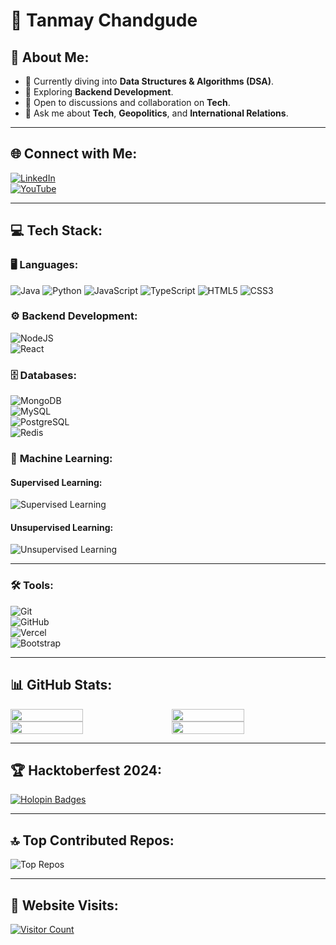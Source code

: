 # 👋 **Tanmay Chandgude**

## 💫 **About Me**:
- 🔭 Currently diving into **Data Structures & Algorithms (DSA)**.
- 🌱 Exploring **Backend Development**.
- 🤔 Open to discussions and collaboration on **Tech**.
- 💬 Ask me about **Tech**, **Geopolitics**, and **International Relations**.

---

## 🌐 **Connect with Me**:

[![LinkedIn](https://img.shields.io/badge/LinkedIn-%230077B5.svg?logo=linkedin&logoColor=white)](https://linkedin.com/in/tanmay-chandgude-7a8712249)  
[![YouTube](https://img.shields.io/badge/YouTube-%23FF0000.svg?logo=YouTube&logoColor=white)](https://youtube.com/@Tanmays_TechJourney)

---

## 💻 **Tech Stack**:

### 🖥️ **Languages**:
![Java](https://img.shields.io/badge/java-%23ED8B00.svg?style=for-the-badge&logo=openjdk&logoColor=white) ![Python](https://img.shields.io/badge/python-3670A0?style=for-the-badge&logo=python&logoColor=ffdd54) ![JavaScript](https://img.shields.io/badge/javascript-%23323330.svg?style=for-the-badge&logo=javascript&logoColor=%23F7DF1E) ![TypeScript](https://img.shields.io/badge/typescript-%23007ACC.svg?style=for-the-badge&logo=typescript&logoColor=white) ![HTML5](https://img.shields.io/badge/html5-%23E34F26.svg?style=for-the-badge&logo=html5&logoColor=white) ![CSS3](https://img.shields.io/badge/css3-%231572B6.svg?style=for-the-badge&logo=css3&logoColor=white)

### ⚙️ **Backend Development**:
![NodeJS](https://img.shields.io/badge/node.js-6DA55F?style=for-the-badge&logo=node.js&logoColor=white)  
![React](https://img.shields.io/badge/react-%2320232a.svg?style=for-the-badge&logo=react&logoColor=%2361DAFB)

### 🗄️ **Databases**:
![MongoDB](https://img.shields.io/badge/MongoDB-%234ea94b.svg?style=for-the-badge&logo=mongodb&logoColor=white)  
![MySQL](https://img.shields.io/badge/mysql-4479A1.svg?style=for-the-badge&logo=mysql&logoColor=white)  
![PostgreSQL](https://img.shields.io/badge/PostgreSQL-%23447A73.svg?style=for-the-badge&logo=postgresql&logoColor=white)  
![Redis](https://img.shields.io/badge/Redis-%23D93C3C.svg?style=for-the-badge&logo=redis&logoColor=white)

### 🧠 **Machine Learning**:
#### Supervised Learning:
![Supervised Learning](https://img.shields.io/badge/supervised%20learning-%2300A4A6.svg?style=for-the-badge&logo=python&logoColor=white)

#### Unsupervised Learning:
![Unsupervised Learning](https://img.shields.io/badge/unsupervised%20learning-%23C55C5C.svg?style=for-the-badge&logo=python&logoColor=white)

---

### 🛠️ **Tools**:
![Git](https://img.shields.io/badge/git-%23F05033.svg?style=for-the-badge&logo=git&logoColor=white)  
![GitHub](https://img.shields.io/badge/github-%23121011.svg?style=for-the-badge&logo=github&logoColor=white)  
![Vercel](https://img.shields.io/badge/vercel-%23000000.svg?style=for-the-badge&logo=vercel&logoColor=white)  
![Bootstrap](https://img.shields.io/badge/bootstrap-%238511FA.svg?style=for-the-badge&logo=bootstrap&logoColor=white)

---

## 📊 **GitHub Stats**:

<div style="display: flex; gap: 1rem;">
  <img width="48%" src="https://github-readme-stats.vercel.app/api?username=Tanmay-Chandgude&theme=dark&hide_border=false&include_all_commits=true&count_private=true" />  
  <img width="48%" src="https://github-readme-streak-stats.herokuapp.com/?user=Tanmay-Chandgude&theme=dark&hide_border=false" />  
</div>

<div style="display: flex; gap: 1rem;">
  <img width="48%" src="https://github-readme-stats.vercel.app/api/top-langs/?username=Tanmay-Chandgude&theme=dark&hide_border=false&include_all_commits=true&count_private=true&layout=compact" />  
  <img width="48%" src="https://github-profile-trophy.vercel.app/?username=Tanmay-Chandgude&theme=dark&no-frame=false&no-bg=false&margin-w=4" />
</div>

---

## 🏆 **Hacktoberfest 2024**:
[![Holopin Badges](https://holopin.me/tanmaychandgude)](https://holopin.io/@tanmaychandgude)

---

## 🔝 **Top Contributed Repos**:
![Top Repos](https://github-contributor-stats.vercel.app/api?username=Tanmay-Chandgude&limit=5&theme=dark&combine_all_yearly_contributions=true)

---

## 🚀 **Website Visits**:
[![Visitor Count](https://visitcount.itsvg.in/api?id=Tanmay-Chandgude&icon=0&color=13)](https://visitcount.itsvg.in)

